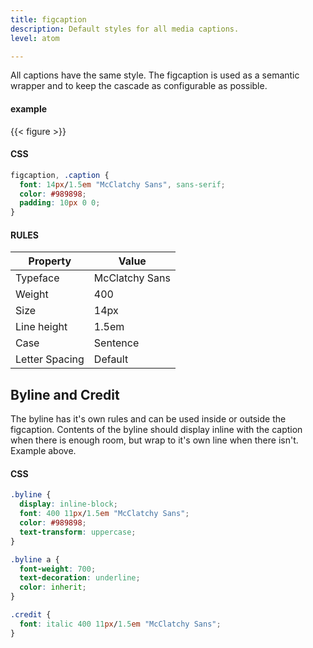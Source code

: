 ```yaml
---
title: figcaption
description: Default styles for all media captions.
level: atom

---
```

All captions have the same style. The figcaption is used as a semantic wrapper and to keep the cascade as configurable as possible.

#### example
<div class="example">
  {{< figure >}}
</div>

#### CSS
```css
figcaption, .caption {
  font: 14px/1.5em "McClatchy Sans", sans-serif;
  color: #989898;
  padding: 10px 0 0;
}
```

#### RULES 

Property | Value
--- | ---
Typeface | McClatchy Sans
Weight | 400
Size | 14px
Line height | 1.5em
Case | Sentence
Letter Spacing | Default

## Byline and Credit

The byline has it's own rules and can be used inside or outside the figcaption. Contents of the byline should display inline with the caption when there is enough room, but wrap to it's own line when there isn't. Example above.

#### CSS
```css
.byline {
  display: inline-block;
  font: 400 11px/1.5em "McClatchy Sans";
  color: #989898;
  text-transform: uppercase;
}

.byline a {
  font-weight: 700;
  text-decoration: underline;
  color: inherit;
}

.credit {
  font: italic 400 11px/1.5em "McClatchy Sans";
}
```
